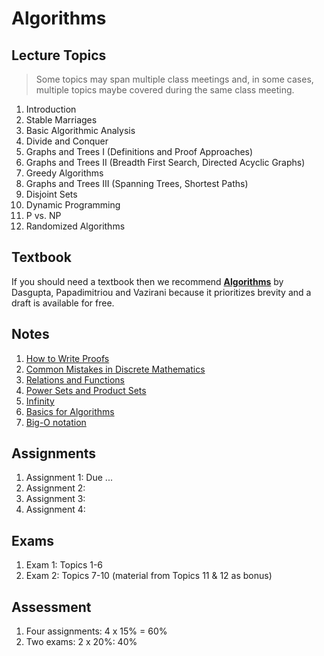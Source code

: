 # Algorithms

## Lecture Topics

> Some topics may span multiple class meetings and, in some cases, multiple topics maybe covered during the same class meeting.

1. Introduction
1. Stable Marriages
1. Basic Algorithmic Analysis
1. Divide and Conquer
1. Graphs and Trees I (Definitions and Proof Approaches)
1. Graphs and Trees II (Breadth First Search, Directed Acyclic Graphs)
1. Greedy Algorithms
1. Graphs and Trees III (Spanning Trees, Shortest Paths)
1. Disjoint Sets
1. Dynamic Programming
1. P vs. NP
1. Randomized Algorithms



## Textbook

If you should need a textbook then we recommend [**Algorithms**](http://algorithmics.lsi.upc.edu/docs/Dasgupta-Papadimitriou-Vazirani.pdf) by Dasgupta, Papadimitriou and Vazirani because it prioritizes brevity and a draft is available for free.

## Notes

1. [How to Write Proofs](notes/0-proofwriting.pdf)
2. [Common Mistakes in Discrete Mathematics](notes/0-mistakes.pdf)
3. [Relations and Functions](notes/0-relations+functions.pdf)
4. [Power Sets and Product Sets](notes/0-power+product.pdf)
5. [Infinity](notes/0-Notes-infinity.pdf)
6. [Basics for Algorithms](notes/1-algorithms.pdf)
7. [Big-O notation](notes/2-big-oh.pdf)

## Assignments

1. Assignment 1: Due ...
2. Assignment 2:
3. Assignment 3:
4. Assignment 4:

## Exams

1. Exam 1: Topics 1-6
2. Exam 2: Topics  7-10 (material from Topics 11 & 12 as bonus)

## Assessment

1. Four assignments: 4 x 15% = 60%
2. Two exams: 2 x 20%: 40%
